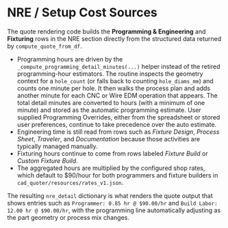 # NRE / Setup Cost Sources

The quote rendering code builds the **Programming & Engineering** and **Fixturing** rows in the
NRE section directly from the structured data returned by `compute_quote_from_df`.

* Programming hours are driven by the `_compute_programming_detail_minutes(...)` helper instead of
  the retired programming-hour estimators. The routine inspects the geometry context for a
  `hole_count` (or falls back to counting `hole_diams_mm`) and counts one minute per hole. It then
  walks the process plan and adds another minute for each CNC or Wire EDM operation that appears.
  The total detail minutes are converted to hours (with a minimum of one minute) and stored as the
  automatic programming estimate. User supplied Programming Overrides, either from the spreadsheet
  or stored user preferences, continue to take precedence over the auto estimate.
* Engineering time is still read from rows such as *Fixture Design*, *Process Sheet*, *Traveler*,
  and *Documentation* because those activities are typically managed manually.
* Fixturing hours continue to come from rows labeled *Fixture Build* or *Custom Fixture Build*.
* The aggregated hours are multiplied by the configured shop rates, which default to $90/hour for
  both programmers and fixture builders in `cad_quoter/resources/rates_v1.json`.

The resulting `nre_detail` dictionary is what renders the quote output that shows entries such as
`Programmer: 0.85 hr @ $90.00/hr` and `Build Labor: 12.00 hr @ $90.00/hr`, with the programming
line automatically adjusting as the part geometry or process mix changes.
